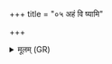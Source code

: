 +++
title = "०५ अहं वि ष्यामि"

+++
<details><summary>मूलम् (GR)</summary>

अहं वि ष्यामि मयि रूपम् अस्या  
वेदद् इत् पश्यन् मनसः कुलायम् ।  
न स्तेयम् अद्मि मनसोद् अमुच्ये  
स्वयं श्रथ्नानो वरुणस्य पाशम् ॥
</details>
